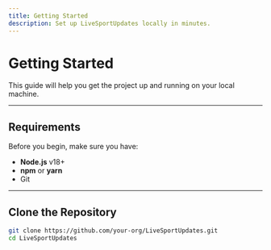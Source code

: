 ```yaml
---
title: Getting Started
description: Set up LiveSportUpdates locally in minutes.
---
```


# Getting Started

This guide will help you get the project up and running on your local machine.

---

## Requirements

Before you begin, make sure you have:

- **Node.js** v18+
- **npm** or **yarn**
- Git

---

## Clone the Repository

```bash
git clone https://github.com/your-org/LiveSportUpdates.git
cd LiveSportUpdates
```
